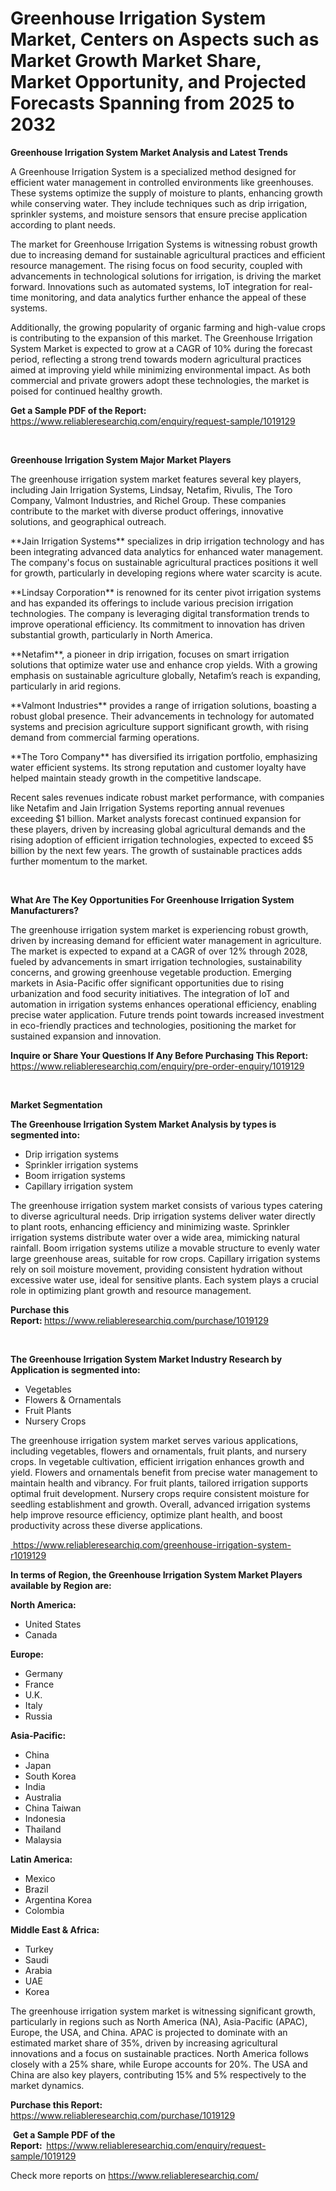 <p><h1>Greenhouse Irrigation System Market, Centers on Aspects such as Market Growth Market Share, Market Opportunity, and Projected Forecasts Spanning from 2025 to 2032</h1></p><p><strong>Greenhouse Irrigation System Market Analysis and Latest Trends</strong></p>
<p><p>A Greenhouse Irrigation System is a specialized method designed for efficient water management in controlled environments like greenhouses. These systems optimize the supply of moisture to plants, enhancing growth while conserving water. They include techniques such as drip irrigation, sprinkler systems, and moisture sensors that ensure precise application according to plant needs. </p><p>The market for Greenhouse Irrigation Systems is witnessing robust growth due to increasing demand for sustainable agricultural practices and efficient resource management. The rising focus on food security, coupled with advancements in technological solutions for irrigation, is driving the market forward. Innovations such as automated systems, IoT integration for real-time monitoring, and data analytics further enhance the appeal of these systems. </p><p>Additionally, the growing popularity of organic farming and high-value crops is contributing to the expansion of this market. The Greenhouse Irrigation System Market is expected to grow at a CAGR of 10% during the forecast period, reflecting a strong trend towards modern agricultural practices aimed at improving yield while minimizing environmental impact. As both commercial and private growers adopt these technologies, the market is poised for continued healthy growth.</p></p>
<p><strong>Get a Sample PDF of the Report:&nbsp;</strong> <a href="https://www.reliableresearchiq.com/enquiry/request-sample/1019129?utm_campaign=2927&utm_medium=2&utm_source=Github&utm_content=ia&utm_term=30032025&utm_id=greenhouse-irrigation-system">https://www.reliableresearchiq.com/enquiry/request-sample/1019129</a></p>
<p>&nbsp;</p>
<p><strong>Greenhouse Irrigation System Major Market Players</strong></p>
<p><p>The greenhouse irrigation system market features several key players, including Jain Irrigation Systems, Lindsay, Netafim, Rivulis, The Toro Company, Valmont Industries, and Richel Group. These companies contribute to the market with diverse product offerings, innovative solutions, and geographical outreach.</p><p>**Jain Irrigation Systems** specializes in drip irrigation technology and has been integrating advanced data analytics for enhanced water management. The company's focus on sustainable agricultural practices positions it well for growth, particularly in developing regions where water scarcity is acute.</p><p>**Lindsay Corporation** is renowned for its center pivot irrigation systems and has expanded its offerings to include various precision irrigation technologies. The company is leveraging digital transformation trends to improve operational efficiency. Its commitment to innovation has driven substantial growth, particularly in North America.</p><p>**Netafim**, a pioneer in drip irrigation, focuses on smart irrigation solutions that optimize water use and enhance crop yields. With a growing emphasis on sustainable agriculture globally, Netafim’s reach is expanding, particularly in arid regions.</p><p>**Valmont Industries** provides a range of irrigation solutions, boasting a robust global presence. Their advancements in technology for automated systems and precision agriculture support significant growth, with rising demand from commercial farming operations.</p><p>**The Toro Company** has diversified its irrigation portfolio, emphasizing water efficient systems. Its strong reputation and customer loyalty have helped maintain steady growth in the competitive landscape.</p><p>Recent sales revenues indicate robust market performance, with companies like Netafim and Jain Irrigation Systems reporting annual revenues exceeding $1 billion. Market analysts forecast continued expansion for these players, driven by increasing global agricultural demands and the rising adoption of efficient irrigation technologies, expected to exceed $5 billion by the next few years. The growth of sustainable practices adds further momentum to the market.</p></p>
<p>&nbsp;</p>
<p><strong>What Are The Key Opportunities For Greenhouse Irrigation System Manufacturers?</strong></p>
<p><p>The greenhouse irrigation system market is experiencing robust growth, driven by increasing demand for efficient water management in agriculture. The market is expected to expand at a CAGR of over 12% through 2028, fueled by advancements in smart irrigation technologies, sustainability concerns, and growing greenhouse vegetable production. Emerging markets in Asia-Pacific offer significant opportunities due to rising urbanization and food security initiatives. The integration of IoT and automation in irrigation systems enhances operational efficiency, enabling precise water application. Future trends point towards increased investment in eco-friendly practices and technologies, positioning the market for sustained expansion and innovation.</p></p>
<p><strong>Inquire or Share Your Questions If Any Before Purchasing This Report:</strong> <a href="https://www.reliableresearchiq.com/enquiry/pre-order-enquiry/1019129?utm_campaign=2927&utm_medium=2&utm_source=Github&utm_content=ia&utm_term=30032025&utm_id=greenhouse-irrigation-system">https://www.reliableresearchiq.com/enquiry/pre-order-enquiry/1019129</a></p>
<p>&nbsp;</p>
<p><strong>Market Segmentation</strong></p>
<p><strong>The Greenhouse Irrigation System Market Analysis by types is segmented into:</strong></p>
<p><ul><li>Drip irrigation systems</li><li>Sprinkler irrigation systems</li><li>Boom irrigation systems</li><li>Capillary irrigation system</li></ul></p>
<p><p>The greenhouse irrigation system market consists of various types catering to diverse agricultural needs. Drip irrigation systems deliver water directly to plant roots, enhancing efficiency and minimizing waste. Sprinkler irrigation systems distribute water over a wide area, mimicking natural rainfall. Boom irrigation systems utilize a movable structure to evenly water large greenhouse areas, suitable for row crops. Capillary irrigation systems rely on soil moisture movement, providing consistent hydration without excessive water use, ideal for sensitive plants. Each system plays a crucial role in optimizing plant growth and resource management.</p></p>
<p><strong>Purchase this Report:&nbsp;</strong><a href="https://www.reliableresearchiq.com/purchase/1019129?utm_campaign=2927&utm_medium=2&utm_source=Github&utm_content=ia&utm_term=30032025&utm_id=greenhouse-irrigation-system">https://www.reliableresearchiq.com/purchase/1019129</a></p>
<p>&nbsp;</p>
<p><strong>The Greenhouse Irrigation System Market Industry Research by Application is segmented into:</strong></p>
<p><ul><li>Vegetables</li><li>Flowers & Ornamentals</li><li>Fruit Plants</li><li>Nursery Crops</li></ul></p>
<p><p>The greenhouse irrigation system market serves various applications, including vegetables, flowers and ornamentals, fruit plants, and nursery crops. In vegetable cultivation, efficient irrigation enhances growth and yield. Flowers and ornamentals benefit from precise water management to maintain health and vibrancy. For fruit plants, tailored irrigation supports optimal fruit development. Nursery crops require consistent moisture for seedling establishment and growth. Overall, advanced irrigation systems help improve resource efficiency, optimize plant health, and boost productivity across these diverse applications.</p></p>
<p><a href="https://www.reliableresearchiq.com/greenhouse-irrigation-system-r1019129?utm_campaign=2927&utm_medium=2&utm_source=Github&utm_content=ia&utm_term=30032025&utm_id=greenhouse-irrigation-system">&nbsp;https://www.reliableresearchiq.com/greenhouse-irrigation-system-r1019129</a></p>
<p><strong>In terms of Region, the Greenhouse Irrigation System Market Players available by Region are:</strong></p>
<p>
    <p> <strong> North America: </strong>
        <ul>
            <li>United States</li>
            <li>Canada</li>
        </ul>
        </p> 
    <p> <strong> Europe: </strong>
        <ul>
            <li>Germany</li>
            <li>France</li>
            <li>U.K.</li>
            <li>Italy</li>
            <li>Russia</li>
        </ul>
        </p> 
    <p> <strong> Asia-Pacific: </strong>
        <ul>
            <li>China</li>
            <li>Japan</li>
            <li>South Korea</li>
            <li>India</li>
            <li>Australia</li>
            <li>China Taiwan</li>
            <li>Indonesia</li>
            <li>Thailand</li>
            <li>Malaysia</li>
        </ul>
        </p> 
    <p> <strong> Latin America: </strong>
        <ul>
            <li>Mexico</li>
            <li>Brazil</li>
            <li>Argentina Korea</li>
            <li>Colombia</li>
        </ul>
        </p> 
    <p> <strong> Middle East & Africa: </strong>
        <ul>
            <li>Turkey</li>
            <li>Saudi</li>
            <li>Arabia</li>
            <li>UAE</li>
            <li>Korea</li>
        </ul>
    </p>
    </p>
<p><p>The greenhouse irrigation system market is witnessing significant growth, particularly in regions such as North America (NA), Asia-Pacific (APAC), Europe, the USA, and China. APAC is projected to dominate with an estimated market share of 35%, driven by increasing agricultural innovations and a focus on sustainable practices. North America follows closely with a 25% share, while Europe accounts for 20%. The USA and China are also key players, contributing 15% and 5% respectively to the market dynamics.</p></p>
<p><strong>Purchase this Report: </strong><a href="https://www.reliableresearchiq.com/purchase/1019129?utm_campaign=2927&utm_medium=2&utm_source=Github&utm_content=ia&utm_term=30032025&utm_id=greenhouse-irrigation-system">https://www.reliableresearchiq.com/purchase/1019129</a></p>
<p>&nbsp;<strong>Get a Sample PDF of the Report:&nbsp;&nbsp;</strong><a href="https://www.reliableresearchiq.com/enquiry/request-sample/1019129?utm_campaign=2927&utm_medium=2&utm_source=Github&utm_content=ia&utm_term=30032025&utm_id=greenhouse-irrigation-system">https://www.reliableresearchiq.com/enquiry/request-sample/1019129</a></p>
<p><strong></strong></p>
<p>Check more reports on <a href="https://www.reliableresearchiq.com/?utm_campaign=2927&utm_medium=2&utm_source=Github&utm_content=ia&utm_term=30032025&utm_id=greenhouse-irrigation-system">https://www.reliableresearchiq.com/</a></p>